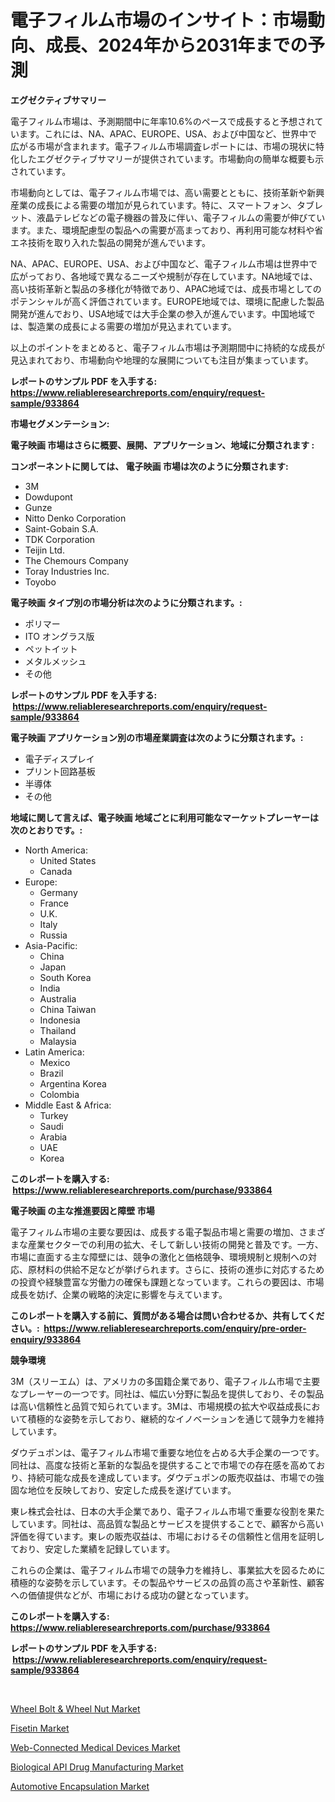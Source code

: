 <p><h1>電子フィルム市場のインサイト：市場動向、成長、2024年から2031年までの予測</h1></p><p><strong>エグゼクティブサマリー</strong></p>
<p><p>電子フィルム市場は、予測期間中に年率10.6%のペースで成長すると予想されています。これには、NA、APAC、EUROPE、USA、および中国など、世界中で広がる市場が含まれます。電子フィルム市場調査レポートには、市場の現状に特化したエグゼクティブサマリーが提供されています。市場動向の簡単な概要も示されています。</p><p>市場動向としては、電子フィルム市場では、高い需要とともに、技術革新や新興産業の成長による需要の増加が見られています。特に、スマートフォン、タブレット、液晶テレビなどの電子機器の普及に伴い、電子フィルムの需要が伸びています。また、環境配慮型の製品への需要が高まっており、再利用可能な材料や省エネ技術を取り入れた製品の開発が進んでいます。</p><p>NA、APAC、EUROPE、USA、および中国など、電子フィルム市場は世界中で広がっており、各地域で異なるニーズや規制が存在しています。NA地域では、高い技術革新と製品の多様化が特徴であり、APAC地域では、成長市場としてのポテンシャルが高く評価されています。EUROPE地域では、環境に配慮した製品開発が進んでおり、USA地域では大手企業の参入が進んでいます。中国地域では、製造業の成長による需要の増加が見込まれています。</p><p>以上のポイントをまとめると、電子フィルム市場は予測期間中に持続的な成長が見込まれており、市場動向や地理的な展開についても注目が集まっています。</p></p>
<p><strong>レポートのサンプル PDF を入手する: <a href="https://www.reliableresearchreports.com/enquiry/request-sample/933864">https://www.reliableresearchreports.com/enquiry/request-sample/933864</a></strong></p>
<p><strong>市場セグメンテーション:</strong></p>
<p><strong> 電子映画 市場はさらに概要、展開、アプリケーション、地域に分類されます :</strong></p>
<p><strong>コンポーネントに関しては、 電子映画 市場は次のように分類されます: &nbsp;</strong></p>
<p><ul><li>3M</li><li>Dowdupont</li><li>Gunze</li><li>Nitto Denko Corporation</li><li>Saint-Gobain S.A.</li><li>TDK Corporation</li><li>Teijin Ltd.</li><li>The Chemours Company</li><li>Toray Industries Inc.</li><li>Toyobo</li></ul></p>
<p><strong> 電子映画 タイプ別の市場分析は次のように分類されます。:</strong></p>
<p><ul><li>ポリマー</li><li>ITO オングラス版</li><li>ペットイット</li><li>メタルメッシュ</li><li>その他</li></ul></p>
<p><strong>レポートのサンプル PDF を入手する: &nbsp;<a href="https://www.reliableresearchreports.com/enquiry/request-sample/933864">https://www.reliableresearchreports.com/enquiry/request-sample/933864</a></strong></p>
<p><strong> 電子映画 アプリケーション別の市場産業調査は次のように分類されます。:</strong></p>
<p><ul><li>電子ディスプレイ</li><li>プリント回路基板</li><li>半導体</li><li>その他</li></ul></p>
<p><strong>地域に関して言えば、電子映画 地域ごとに利用可能なマーケットプレーヤーは次のとおりです。:</strong></p>
<p><ul>
    <li>
        North America:
        <ul>
            <li>United States</li>
            <li>Canada</li>
        </ul>
    </li>
    <li>
        Europe:
        <ul>
            <li>Germany</li>
            <li>France</li>
            <li>U.K.</li>
            <li>Italy</li>
            <li>Russia</li>
        </ul>
    </li>
    <li>
        Asia-Pacific:
        <ul>
            <li>China</li>
            <li>Japan</li>
            <li>South Korea</li>
            <li>India</li>
            <li>Australia</li>
            <li>China Taiwan</li>
            <li>Indonesia</li>
            <li>Thailand</li>
            <li>Malaysia</li>
        </ul>
    </li>
    <li>
        Latin America:
        <ul>
            <li>Mexico</li>
            <li>Brazil</li>
            <li>Argentina Korea</li>
            <li>Colombia</li>
        </ul>
    </li>
    <li>
        Middle East & Africa:
        <ul>
            <li>Turkey</li>
            <li>Saudi</li>
            <li>Arabia</li>
            <li>UAE</li>
            <li>Korea</li>
        </ul>
    </li>
    </ul></p>
<p><strong>このレポートを購入する: &nbsp;<a href="https://www.reliableresearchreports.com/purchase/933864">https://www.reliableresearchreports.com/purchase/933864</a></strong></p>
<p><strong>電子映画 の主な推進要因と障壁 市場</strong></p>
<p><p>電子フィルム市場の主要な要因は、成長する電子製品市場と需要の増加、さまざまな産業セクターでの利用の拡大、そして新しい技術の開発と普及です。一方、市場に直面する主な障壁には、競争の激化と価格競争、環境規制と規制への対応、原材料の供給不足などが挙げられます。さらに、技術の進歩に対応するための投資や経験豊富な労働力の確保も課題となっています。これらの要因は、市場成長を妨げ、企業の戦略的決定に影響を与えています。</p></p>
<p><strong>このレポートを購入する前に、質問がある場合は問い合わせるか、共有してください。:&nbsp; <a href="https://www.reliableresearchreports.com/enquiry/pre-order-enquiry/933864">https://www.reliableresearchreports.com/enquiry/pre-order-enquiry/933864</a></strong></p>
<p><strong>競争環境</strong></p>
<p><p>3M（スリーエム）は、アメリカの多国籍企業であり、電子フィルム市場で主要なプレーヤーの一つです。同社は、幅広い分野に製品を提供しており、その製品は高い信頼性と品質で知られています。3Mは、市場規模の拡大や収益成長において積極的な姿勢を示しており、継続的なイノベーションを通じて競争力を維持しています。</p><p>ダウデュポンは、電子フィルム市場で重要な地位を占める大手企業の一つです。同社は、高度な技術と革新的な製品を提供することで市場での存在感を高めており、持続可能な成長を達成しています。ダウデュポンの販売収益は、市場での強固な地位を反映しており、安定した成長を遂げています。</p><p>東レ株式会社は、日本の大手企業であり、電子フィルム市場で重要な役割を果たしています。同社は、高品質な製品とサービスを提供することで、顧客から高い評価を得ています。東レの販売収益は、市場におけるその信頼性と信用を証明しており、安定した業績を記録しています。</p><p>これらの企業は、電子フィルム市場での競争力を維持し、事業拡大を図るために積極的な姿勢を示しています。その製品やサービスの品質の高さや革新性、顧客への価値提供などが、市場における成功の鍵となっています。</p></p>
<p><strong>このレポートを購入する: &nbsp; <a href="https://www.reliableresearchreports.com/purchase/933864">https://www.reliableresearchreports.com/purchase/933864</a></strong></p>
<p><strong>レポートのサンプル PDF を入手する: &nbsp;<a href="https://www.reliableresearchreports.com/enquiry/request-sample/933864">https://www.reliableresearchreports.com/enquiry/request-sample/933864</a></strong><strong></strong></p>
<p>&nbsp;</p>
<p><p><a href="https://shimmer-gardenia-37a.notion.site/Global-Wheel-Bolt-Wheel-Nut-Market-by-Types-Applications-and-Major-Players-with-Regional-Growth-4a145bc9d561401fb39fd31f2a60b947">Wheel Bolt & Wheel Nut Market</a></p><p><a href="https://view.publitas.com/reportprime-1/fisetin-market-centers-on-aspects-such-as-market-growth-market-share-market-opportunity-and-projected-forecasts-spanning-from-2024-to-2031/">Fisetin Market</a></p><p><a href="https://unruly-ladybug-44b.notion.site/Web-Connected-Medical-Devices-Market-Research-Report-Provides-thorough-Industry-Overview-which-offe-5ff3efce9c484a93a8588c7e3676c315">Web-Connected Medical Devices Market</a></p><p><a href="https://github.com/luckyshygirl/Market-Research-Report-List-3/blob/main/biological-api-drug-manufacturing-market.md">Biological API Drug Manufacturing Market</a></p><p><a href="https://github.com/markusgodoy/Market-Research-Report-List-2/blob/main/automotive-encapsulation-market.md">Automotive Encapsulation Market</a></p></p>